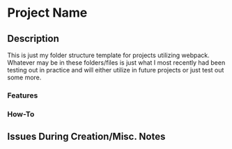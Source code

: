 # Project Name

## Description

This is just my folder structure template for projects utilizing webpack. Whatever may be in these folders/files is just what I most recently had been testing out in practice and will either utilize in future projects or just test out some more.

### Features

### How-To

## Issues During Creation/Misc. Notes
